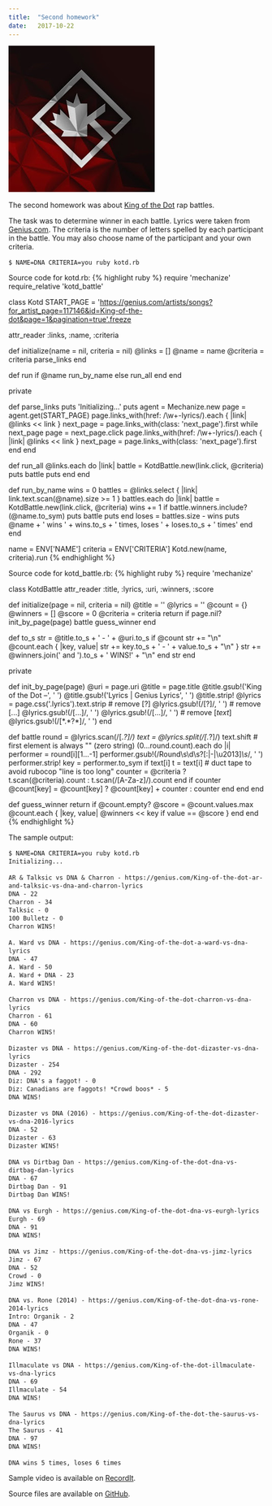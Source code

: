 ```yaml
---
title:  "Second homework"
date:   2017-10-22
---
```

[![King of the Dot](images/kotd.jpg)][KOTD]

The second homework was about [King of the Dot][KOTD] rap battles.

The task was to determine winner in each battle.
Lyrics were taken from [Genius.com][Genius].
The criteria is the number of letters spelled by each participant in the battle.
You may also choose name of the participant and your own criteria.

```
$ NAME=DNA CRITERIA=you ruby kotd.rb
```

Source code for kotd.rb:
{% highlight ruby %}
require 'mechanize'
require_relative 'kotd_battle'

class Kotd
  START_PAGE = 'https://genius.com/artists/songs?for_artist_page=117146&id=King-of-the-dot&page=1&pagination=true'.freeze

  attr_reader :links, :name, :criteria

  def initialize(name = nil, criteria = nil)
    @links = []
    @name = name
    @criteria = criteria
    parse_links
  end

  def run
    if @name
      run_by_name
    else
      run_all
    end
  end

  private

  def parse_links
    puts 'Initializing...'
    puts
    agent = Mechanize.new
    page = agent.get(START_PAGE)
    page.links_with(href: /\w+-lyrics/).each { |link| @links << link }
    next_page = page.links_with(class: 'next_page').first
    while next_page
      page = next_page.click
      page.links_with(href: /\w+-lyrics/).each { |link| @links << link }
      next_page = page.links_with(class: 'next_page').first
    end
  end

  def run_all
    @links.each do |link|
      battle = KotdBattle.new(link.click, @criteria)
      puts battle
      puts
    end
  end

  def run_by_name
    wins = 0
    battles = @links.select { |link| link.text.scan(@name).size >= 1 }
    battles.each do |link|
      battle = KotdBattle.new(link.click, @criteria)
      wins += 1 if battle.winners.include?(@name.to_sym)
      puts battle
      puts
    end
    loses = battles.size - wins
    puts @name + ' wins ' + wins.to_s + ' times, loses ' + loses.to_s + ' times'
  end
end

name = ENV['NAME']
criteria = ENV['CRITERIA']
Kotd.new(name, criteria).run
{% endhighlight %}

Source code for kotd_battle.rb:
{% highlight ruby %}
require 'mechanize'

class KotdBattle
  attr_reader :title, :lyrics, :uri, :winners, :score

  def initialize(page = nil, criteria = nil)
    @title = ''
    @lyrics = ''
    @count = {}
    @winners = []
    @score = 0
    @criteria = criteria
    return if page.nil?
    init_by_page(page)
    battle
    guess_winner
  end

  def to_s
    str = @title.to_s + ' - ' + @uri.to_s
    if @count
      str += "\n"
      @count.each { |key, value| str += key.to_s + ' - ' + value.to_s + "\n" }
      str += @winners.join(' and ').to_s + ' WINS!' + "\n"
    end
    str
  end

  private

  def init_by_page(page)
    @uri = page.uri
    @title = page.title
    @title.gsub!('King of the Dot –', ' ')
    @title.gsub!('Lyrics | Genius Lyrics', ' ')
    @title.strip!
    @lyrics = page.css('.lyrics').text.strip
    # remove [?]
    @lyrics.gsub!(/\[\?\]/, ' ')
    # remove [...]
    @lyrics.gsub!(/\[\.\.\.\]/, ' ')
    @lyrics.gsub!(/\[…\]/, ' ')
    # remove [*text*]
    @lyrics.gsub!(/\[\*.*?\*\]/, ' ')
  end

  def battle
    round = @lyrics.scan(/\[.*?\]/)
    text = @lyrics.split(/\[.*?\]/)
    text.shift # first element is always "" (zero string)
    (0...round.count).each do |i|
      performer = round[i][1...-1]
      performer.gsub!(/Round\s\d\s?[:|\-|\u2013]*\s*/, ' ')
      performer.strip!
      key = performer.to_sym
      if text[i]
        t = text[i] # duct tape to avoid rubocop "line is too long"
        counter = @criteria ? t.scan(@criteria).count : t.scan(/[A-Za-z]/).count
      end
      if counter
        @count[key] = @count[key] ? @count[key] + counter : counter
      end
    end
  end

  def guess_winner
    return if @count.empty?
    @score = @count.values.max
    @count.each { |key, value| @winners << key if value == @score }
  end
end
{% endhighlight %}

The sample output:
```
$ NAME=DNA CRITERIA=you ruby kotd.rb
Initializing...

AR & Talksic vs DNA & Charron - https://genius.com/King-of-the-dot-ar-and-talksic-vs-dna-and-charron-lyrics
DNA - 22
Charron - 34
Talksic - 0
100 Bulletz - 0
Charron WINS!

A. Ward vs DNA - https://genius.com/King-of-the-dot-a-ward-vs-dna-lyrics
DNA - 47
A. Ward - 50
A. Ward + DNA - 23
A. Ward WINS!

Charron vs DNA - https://genius.com/King-of-the-dot-charron-vs-dna-lyrics
Charron - 61
DNA - 60
Charron WINS!

Dizaster vs DNA - https://genius.com/King-of-the-dot-dizaster-vs-dna-lyrics
Dizaster - 254
DNA - 292
Diz: DNA's a faggot! - 0
Diz: Canadians are faggots! *Crowd boos* - 5
DNA WINS!

Dizaster vs DNA (2016) - https://genius.com/King-of-the-dot-dizaster-vs-dna-2016-lyrics
DNA - 52
Dizaster - 63
Dizaster WINS!

DNA vs Dirtbag Dan - https://genius.com/King-of-the-dot-dna-vs-dirtbag-dan-lyrics
DNA - 67
Dirtbag Dan - 91
Dirtbag Dan WINS!

DNA vs Eurgh - https://genius.com/King-of-the-dot-dna-vs-eurgh-lyrics
Eurgh - 69
DNA - 91
DNA WINS!

DNA vs Jimz - https://genius.com/King-of-the-dot-dna-vs-jimz-lyrics
Jimz - 67
DNA - 52
Crowd - 0
Jimz WINS!

DNA vs. Rone (2014) - https://genius.com/King-of-the-dot-dna-vs-rone-2014-lyrics
Intro: Organik - 2
DNA - 47
Organik - 0
Rone - 37
DNA WINS!

Illmaculate vs DNA - https://genius.com/King-of-the-dot-illmaculate-vs-dna-lyrics
DNA - 69
Illmaculate - 54
DNA WINS!

The Saurus vs DNA - https://genius.com/King-of-the-dot-the-saurus-vs-dna-lyrics
The Saurus - 41
DNA - 97
DNA WINS!

DNA wins 5 times, loses 6 times
```

Sample video is available on [RecordIt][RecordIt].

Source files are available on [GitHub][GitHub].

[KOTD]: https://www.youtube.com/user/KingOfTheDot
[Genius]: https://genius.com/artists/King-of-the-dot
[RecordIt]: http://recordit.co/tQAyvEpFmL
[GitHub]: https://github.com/dmlaziuk/bsuir-courses/tree/dm-homework-2/2017/DmLaziuk/2

